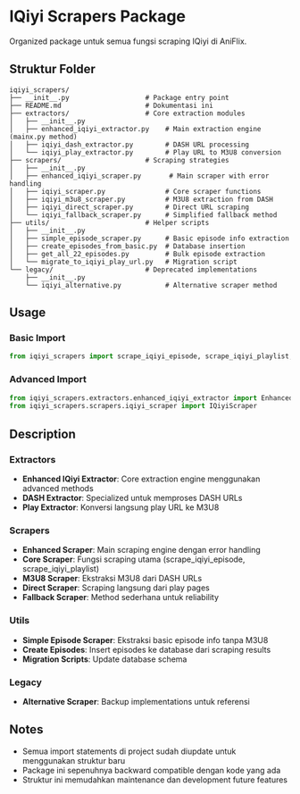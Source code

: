 # IQiyi Scrapers Package

Organized package untuk semua fungsi scraping IQiyi di AniFlix.

## Struktur Folder

```
iqiyi_scrapers/
├── __init__.py                   # Package entry point
├── README.md                     # Dokumentasi ini
├── extractors/                   # Core extraction modules
│   ├── __init__.py
│   ├── enhanced_iqiyi_extractor.py    # Main extraction engine (mainx.py method)
│   ├── iqiyi_dash_extractor.py        # DASH URL processing
│   └── iqiyi_play_extractor.py        # Play URL to M3U8 conversion
├── scrapers/                     # Scraping strategies
│   ├── __init__.py
│   ├── enhanced_iqiyi_scraper.py       # Main scraper with error handling
│   ├── iqiyi_scraper.py               # Core scraper functions
│   ├── iqiyi_m3u8_scraper.py          # M3U8 extraction from DASH
│   ├── iqiyi_direct_scraper.py        # Direct URL scraping
│   └── iqiyi_fallback_scraper.py      # Simplified fallback method
├── utils/                        # Helper scripts
│   ├── __init__.py
│   ├── simple_episode_scraper.py      # Basic episode info extraction
│   ├── create_episodes_from_basic.py  # Database insertion
│   ├── get_all_22_episodes.py         # Bulk episode extraction
│   └── migrate_to_iqiyi_play_url.py   # Migration script
└── legacy/                       # Deprecated implementations
    ├── __init__.py
    └── iqiyi_alternative.py           # Alternative scraper method
```

## Usage

### Basic Import
```python
from iqiyi_scrapers import scrape_iqiyi_episode, scrape_iqiyi_playlist, IQiyiM3U8Scraper
```

### Advanced Import
```python
from iqiyi_scrapers.extractors.enhanced_iqiyi_extractor import EnhancedIQiyiExtractor
from iqiyi_scrapers.scrapers.iqiyi_scraper import IQiyiScraper
```

## Description

### Extractors
- **Enhanced IQiyi Extractor**: Core extraction engine menggunakan advanced methods
- **DASH Extractor**: Specialized untuk memproses DASH URLs
- **Play Extractor**: Konversi langsung play URL ke M3U8

### Scrapers  
- **Enhanced Scraper**: Main scraping engine dengan error handling
- **Core Scraper**: Fungsi scraping utama (scrape_iqiyi_episode, scrape_iqiyi_playlist)
- **M3U8 Scraper**: Ekstraksi M3U8 dari DASH URLs
- **Direct Scraper**: Scraping langsung dari play pages
- **Fallback Scraper**: Method sederhana untuk reliability

### Utils
- **Simple Episode Scraper**: Ekstraksi basic episode info tanpa M3U8
- **Create Episodes**: Insert episodes ke database dari scraping results
- **Migration Scripts**: Update database schema

### Legacy
- **Alternative Scraper**: Backup implementations untuk referensi

## Notes

- Semua import statements di project sudah diupdate untuk menggunakan struktur baru
- Package ini sepenuhnya backward compatible dengan kode yang ada
- Struktur ini memudahkan maintenance dan development future features